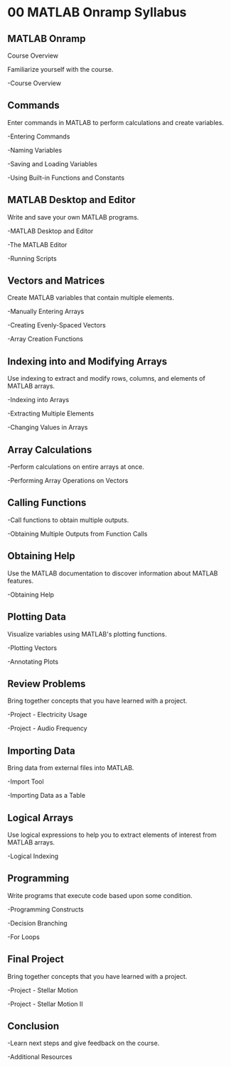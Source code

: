 # 00 MATLAB Onramp Syllabus




## MATLAB Onramp
Course Overview

Familiarize yourself with the course.

-Course Overview



## Commands

Enter commands in MATLAB to perform calculations and create variables.

-Entering Commands 

-Naming Variables 

-Saving and Loading Variables

-Using Built-in Functions and Constants


## MATLAB Desktop and Editor

Write and save your own MATLAB programs.

-MATLAB Desktop and Editor

-The MATLAB Editor

-Running Scripts


## Vectors and Matrices

Create MATLAB variables that contain multiple elements.

-Manually Entering Arrays

-Creating Evenly-Spaced Vectors

-Array Creation Functions


## Indexing into and Modifying Arrays

Use indexing to extract and modify rows, columns, and elements of MATLAB arrays.

-Indexing into Arrays

-Extracting Multiple Elements

-Changing Values in Arrays


## Array Calculations

-Perform calculations on entire arrays at once.

-Performing Array Operations on Vectors


## Calling Functions

-Call functions to obtain multiple outputs.

-Obtaining Multiple Outputs from Function Calls


## Obtaining Help

Use the MATLAB documentation to discover information about MATLAB features.

-Obtaining Help


## Plotting Data

Visualize variables using MATLAB's plotting functions.

-Plotting Vectors

-Annotating Plots



## Review Problems

Bring together concepts that you have learned with a project.

-Project - Electricity Usage

-Project - Audio Frequency


## Importing Data

Bring data from external files into MATLAB.

-Import Tool

-Importing Data as a Table


## Logical Arrays

Use logical expressions to help you to extract elements of interest from MATLAB arrays.

-Logical Indexing


## Programming

Write programs that execute code based upon some condition.

-Programming Constructs

-Decision Branching

-For Loops


## Final Project

Bring together concepts that you have learned with a project.

-Project - Stellar Motion

-Project - Stellar Motion II


## Conclusion

-Learn next steps and give feedback on the course.

-Additional Resources

